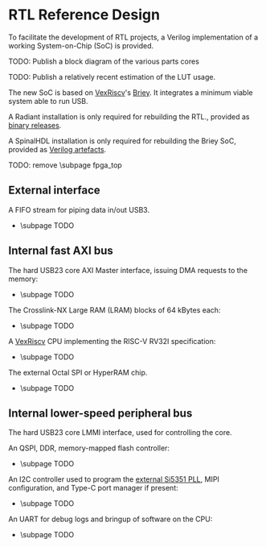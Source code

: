 # RTL Reference Design

To facilitate the development of RTL projects, a Verilog implementation of a
working System-on-Chip (SoC) is provided.

TODO: Publish a block diagram of the various parts cores

TODO: Publish a relatively recent estimation of the LUT usage.

The new SoC is based on
[VexRiscv]()'s
[Briey](https://github.com/SpinalHDL/VexRiscv#briey-soc).
It integrates a minimum viable system able to run USB.

A Radiant installation is only required for rebuilding the RTL.,
provided as
[binary releases](https://github.com/tinyvision-ai-inc/tinyclunx33/releases).

A SpinalHDL installation is only required for rebuilding the Briey SoC,
provided as
[Verilog artefacts](#TODO).

TODO: remove \subpage fpga_top

## External interface

A FIFO stream for piping data in/out USB3.
- \subpage TODO

## Internal fast AXI bus

The hard USB23 core AXI Master interface, issuing DMA requests to the memory:
- \subpage TODO

The Crosslink-NX Large RAM (LRAM) blocks of 64 kBytes each:
- \subpage TODO

A [VexRiscv](https://github.com/SpinalHDL/VexRiscv#area-usage-and-maximal-frequency)
CPU implementing the RISC-V RV32I specification:
- \subpage TODO

The external Octal SPI or HyperRAM chip.
- \subpage TODO

## Internal lower-speed peripheral bus

The hard USB23 core LMMI interface, used for controlling the core.

An QSPI, DDR, memory-mapped flash controller:
- \subpage TODO

An I2C controller used to program the [external Si5351 PLL](som_clocks.md),
MIPI configuration, and Type-C port manager if present:
- \subpage TODO

An UART for debug logs and bringup of software on the CPU:
- \subpage TODO
